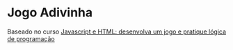 <h1 tex-align="center">Jogo Adivinha</h1>
<p>Baseado no curso <a href="https://cursos.alura.com.br/course/logica-programacao-javascript-html">Javascript e HTML: desenvolva um jogo e pratique lógica de programação</a></p>